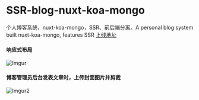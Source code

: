 # SSR-blog-nuxt-koa-mongo
个人博客系统，nuxt-koa-mongo，SSR、前后端分离。A personal blog system built nuxt-koa-mongo, features SSR
[上线地址](https://kuhe.io)

#### 响应式布局
![Imgur](https://i.imgur.com/X3Q6Bvj.gif)


#### 博客管理员后台发表文章时，上传封面图片并剪裁
![Imgur2](https://i.imgur.com/WFKvmGJ.gif)
